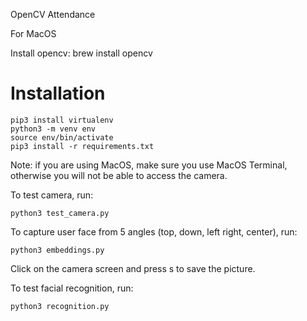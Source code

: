 OpenCV Attendance

For MacOS

Install opencv: brew install opencv

# Installation
```
pip3 install virtualenv
python3 -m venv env
source env/bin/activate
pip3 install -r requirements.txt
```

Note: if you are using MacOS, make sure you use MacOS Terminal, otherwise you will not be able to access the camera.

To test camera, run:
```
python3 test_camera.py
```

To capture user face from 5 angles (top, down, left right, center), run:
```
python3 embeddings.py
```
Click on the camera screen and press s to save the picture.

To test facial recognition, run:
```
python3 recognition.py
```